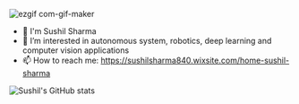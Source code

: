 

![ezgif com-gif-maker](https://user-images.githubusercontent.com/70905483/162198364-44ec2171-de3d-4aa7-be9b-cb7409f8e318.gif)

- 👋 I'm Sushil Sharma 
- 🔭 I’m interested in autonomous system, robotics, deep learning and computer vision applications
- 📫 How to reach me: https://sushilsharma840.wixsite.com/home-sushil-sharma



![Sushil's GitHub stats](https://github-readme-stats.vercel.app/api?username=sharmasushil&show_icons=true&theme=dark&hide=contribs,prs)

